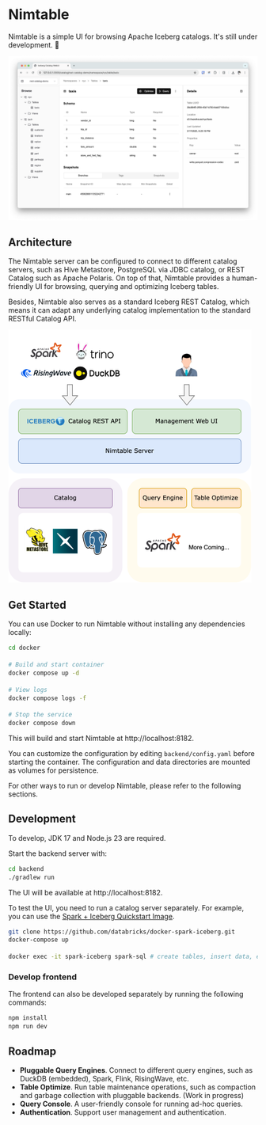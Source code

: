 Nimtable
===================

Nimtable is a simple UI for browsing Apache Iceberg catalogs. It's still under development. 🚧

![Screenshot](./docs/screenshot.png)

## Architecture

The Nimtable server can be configured to connect to different catalog servers, such as Hive Metastore, PostgreSQL via JDBC catalog, or REST Catalog such as Apache Polaris. On top of that, Nimtable provides a human-friendly UI for browsing, querying and optimizing Iceberg tables.

Besides, Nimtable also serves as a standard Iceberg REST Catalog, which means it can adapt any underlying catalog implementation to the standard RESTful Catalog API.

<img src="docs/nimtable-arch.drawio.png" alt="Architecture" width=491>


## Get Started

You can use Docker to run Nimtable without installing any dependencies locally:

```bash
cd docker

# Build and start container
docker compose up -d

# View logs
docker compose logs -f

# Stop the service
docker compose down
```

This will build and start Nimtable at http://localhost:8182.

You can customize the configuration by editing `backend/config.yaml` before starting the container. The configuration and data directories are mounted as volumes for persistence.

For other ways to run or develop Nimtable, please refer to the following sections.

## Development

To develop, JDK 17 and Node.js 23 are required.

Start the backend server with:

```bash
cd backend
./gradlew run
```

The UI will be available at http://localhost:8182.

To test the UI, you need to run a catalog server separately. For example, you can use the [Spark + Iceberg Quickstart Image](https://github.com/databricks/docker-spark-iceberg/).

```bash
git clone https://github.com/databricks/docker-spark-iceberg.git
docker-compose up

docker exec -it spark-iceberg spark-sql # create tables, insert data, etc.
```

### Develop frontend

The frontend can also be developed separately by running the following commands:

```bash
npm install
npm run dev
```

## Roadmap

- **Pluggable Query Engines**. Connect to different query engines, such as DuckDB (embedded), Spark, Flink, RisingWave, etc.
- **Table Optimize**. Run table maintenance operations, such as compaction and garbage collection with pluggable backends. (Work in progress)
- **Query Console**. A user-friendly console for running ad-hoc queries.
- **Authentication**. Support user management and authentication.